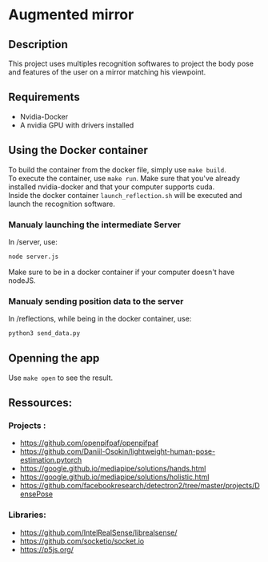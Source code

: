 # Augmented mirror

## Description

This project uses multiples recognition softwares to project the body 
pose and features of the user on a mirror matching his viewpoint.

## Requirements

- Nvidia-Docker
- A nvidia GPU with drivers installed

## Using the Docker container

To build the container from the docker file, simply use `make build`.<br/>
To execute the container, use `make run`. Make sure that you've already 
installed nvidia-docker and that your computer supports cuda. <br/> 
Inside the docker container `launch_reflection.sh` will be executed and launch the recognition software.

### Manualy launching the intermediate Server

In /server, use:

```bash
node server.js
```

Make sure to be in a docker container if your computer doesn't have nodeJS.

### Manualy sending position data to the server

In /reflections, while being in the docker container, use:

```bash
python3 send_data.py
```

## Openning the app

Use `make open` to see the result.

## Ressources:

### Projects : 
- https://github.com/openpifpaf/openpifpaf
- https://github.com/Daniil-Osokin/lightweight-human-pose-estimation.pytorch
- https://google.github.io/mediapipe/solutions/hands.html
- https://google.github.io/mediapipe/solutions/holistic.html
- https://github.com/facebookresearch/detectron2/tree/master/projects/DensePose

### Libraries:
- https://github.com/IntelRealSense/librealsense/
- https://github.com/socketio/socket.io
- https://p5js.org/
